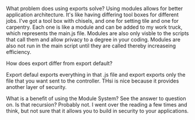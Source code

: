 What problem does using exports solve?
Using modules allows for better application architecture. It's like having differing tool boxes for different jobs. I've got a tool box with chisels, and one for setting tile and one for carpentry. Each one is like a module and can be added to my work truck, which represents the main.js file. Modules are also only visble to the scripts that call them and allow privacy to a degree in your coding. Modules are also not run in the main script until they are called thereby increaseing efficiency. 


How does export differ from export default? 

Export defaul exports everything in that .js file and export exports only the file that you want sent to the controller. THsi is nice because it provides another layer of security.



What is a benefit of using the Module System? 
    See the answer to question on. Is that recursion? Probably not. I went over the reading a few times and think, but not sure that it allows you to build in security to your applications.
